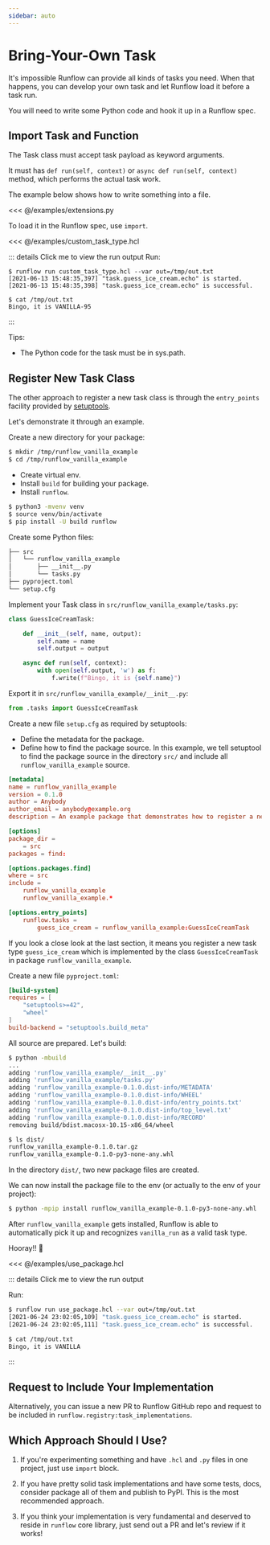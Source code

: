 ```yaml
---
sidebar: auto
---
```


# Bring-Your-Own Task

It's impossible Runflow can provide all kinds of tasks you need.
When that happens, you can develop your own task and let Runflow
load it before a task run.

You will need to write some Python code and hook it up in a Runflow spec.

## Import Task and Function

The Task class must accept task payload as keyword arguments.

It must has `def run(self, context)` or `async def run(self, context)` method,
which performs the actual task work.

The example below shows how to write something into a file.

<<< @/examples/extensions.py

To load it in the Runflow spec, use `import`.

<<< @/examples/custom_task_type.hcl

::: details Click me to view the run output
Run:

```
$ runflow run custom_task_type.hcl --var out=/tmp/out.txt
[2021-06-13 15:48:35,397] "task.guess_ice_cream.echo" is started.
[2021-06-13 15:48:35,398] "task.guess_ice_cream.echo" is successful.

$ cat /tmp/out.txt
Bingo, it is VANILLA-95
```
:::

Tips:

* The Python code for the task must be in sys.path.

## Register New Task Class

The other approach to register a new task class is through
the `entry_points` facility provided by
[setuptools](https://setuptools.readthedocs.io/en/latest/).

Let's demonstrate it through an example.

Create a new directory for your package:

```bash
$ mkdir /tmp/runflow_vanilla_example
$ cd /tmp/runflow_vanilla_example
```

* Create virtual env.
* Install `build` for building your package.
* Install `runflow`.


```bash
$ python3 -mvenv venv
$ source venv/bin/activate
$ pip install -U build runflow
```

Create some Python files:

```bash
├── src
│   └── runflow_vanilla_example
│       ├── __init__.py
│       └── tasks.py
├── pyproject.toml
└── setup.cfg
```

Implement your Task class in `src/runflow_vanilla_example/tasks.py`:

```python
class GuessIceCreamTask:

    def __init__(self, name, output):
        self.name = name
        self.output = output

    async def run(self, context):
        with open(self.output, 'w') as f:
            f.write(f"Bingo, it is {self.name}")
```

Export it in `src/runflow_vanilla_example/__init__.py`:

```python
from .tasks import GuessIceCreamTask
```

Create a new file `setup.cfg` as required by setuptools:

* Define the metadata for the package.
* Define how to find the package source. In this example, we tell setuptool to find
  the package source in the directory `src/` and include all `runflow_vanilla_example` source.

```toml
[metadata]
name = runflow_vanilla_example
version = 0.1.0
author = Anybody
author_email = anybody@example.org
description = An example package that demonstrates how to register a new task type to Runflow

[options]
package_dir =
    = src
packages = find:

[options.packages.find]
where = src
include =
    runflow_vanilla_example
    runflow_vanilla_example.*

[options.entry_points]
    runflow.tasks =
        guess_ice_cream = runflow_vanilla_example:GuessIceCreamTask
```

If you look a close look at the last section, it means you register a new task type `guess_ice_cream` which
is implemented by the class `GuessIceCreamTask` in package `runflow_vanilla_example`.

Create a new file `pyproject.toml`:

```toml
[build-system]
requires = [
    "setuptools>=42",
    "wheel"
]
build-backend = "setuptools.build_meta"
```

All source are prepared. Let's build:

```bash
$ python -mbuild
...
adding 'runflow_vanilla_example/__init__.py'
adding 'runflow_vanilla_example/tasks.py'
adding 'runflow_vanilla_example-0.1.0.dist-info/METADATA'
adding 'runflow_vanilla_example-0.1.0.dist-info/WHEEL'
adding 'runflow_vanilla_example-0.1.0.dist-info/entry_points.txt'
adding 'runflow_vanilla_example-0.1.0.dist-info/top_level.txt'
adding 'runflow_vanilla_example-0.1.0.dist-info/RECORD'
removing build/bdist.macosx-10.15-x86_64/wheel

$ ls dist/
runflow_vanilla_example-0.1.0.tar.gz
runflow_vanilla_example-0.1.0-py3-none-any.whl
```

In the directory `dist/`, two new package files are created.

We can now install the package file to the env (or actually to the env of your project):

```bash
$ python -mpip install runflow_vanilla_example-0.1.0-py3-none-any.whl
```

After `runflow_vanilla_example` gets installed, Runflow is able to automatically
pick it up and recognizes `vanilla_run` as a valid task type.

Hooray!! 🎉

<<< @/examples/use_package.hcl

::: details Click me to view the run output

Run:
```bash
$ runflow run use_package.hcl --var out=/tmp/out.txt
[2021-06-24 23:02:05,109] "task.guess_ice_cream.echo" is started.
[2021-06-24 23:02:05,111] "task.guess_ice_cream.echo" is successful.

$ cat /tmp/out.txt
Bingo, it is VANILLA
```
:::

## Request to Include Your Implementation

Alternatively, you can issue a new PR to Runflow GitHub repo and
request to be included in `runflow.registry:task_implementations`.

## Which Approach Should I Use?

1. If you're experimenting something and have `.hcl` and `.py` files
   in one project, just use `import` block.

2. If you have pretty solid task implementations and have some tests,
   docs, consider package all of them and publish to PyPI.
   This is the most recommended approach.

3. If you think your implementation is very fundamental and deserved
   to reside in `runflow` core library, just send out a PR and let's
   review if it works!
